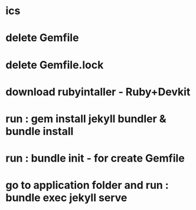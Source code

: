 # ics
# delete Gemfile
# delete Gemfile.lock
# download rubyintaller - Ruby+Devkit
# run : gem install jekyll bundler & bundle install
# run : bundle init - for create Gemfile
# go to application folder and run : bundle exec jekyll serve
